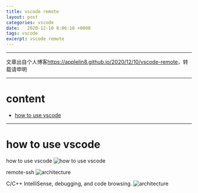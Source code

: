 ```yaml
---
title: vscode remote
layout: post
categories: vscode
date:   2020-12-10 8:06:16 +0800
tags: vscode
excerpt: vscode remote
---
```

--------------------
文章出自个人博客<https://applelin8.github.io/2020/12/10/vscode-remote>，转载请申明

------------------


# content <span id="home">

* [how to use vscode](#1)

  
----------------------------
# how to use vscode <span id="1">

how to use vscode
![how to use vscode](https://AppleLin8.github.io/assets/img/blog/vscode/vscode_extension.png)

remote-ssh
![architecture](https://AppleLin8.github.io/assets/img/blog/vscode/remote_ssh.png)


C/C++ IntelliSense, debugging, and code browsing.
![architecture](https://AppleLin8.github.io/assets/img/blog/vscode/remote-ssh_c_cpp_intellisense.png)
